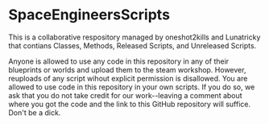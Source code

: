 # SpaceEngineersScripts
This is a collaborative respository managed by oneshot2kills and Lunatricky that contians Classes, Methods, Released Scripts, and Unreleased Scripts.

Anyone is allowed to use any code in this repository in any of their blueprints or worlds and upload them to the steam workshop. However, reuploads of any script wihout explicit permission is disallowed. You are allowed to use code in this repository in your own scripts. If you do so, we ask that you do not take credit for our work--leaving a comment about where you got the code and the link to this GitHub repository will suffice. Don't be a dick.
